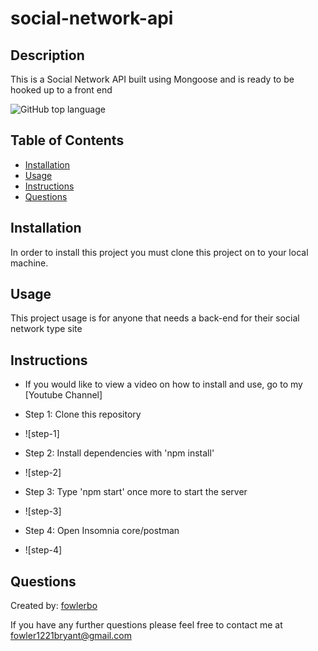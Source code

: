 # social-network-api

## Description

This is a Social Network API built using Mongoose and is ready to be hooked up to a front end

![GitHub top language](https://img.shields.io/github/languages/top/fowlerbo/social-network-api)

## Table of Contents

- [Installation](#installation)
- [Usage](#usage)
- [Instructions](#instructions)
- [Questions](#questions)

## Installation

In order to install this project you must clone this project on to your local machine.

## Usage

This project usage is for anyone that needs a back-end for their social network type site

## Instructions

- If you would like to view a video on how to install and use, go to my [Youtube Channel]

- Step 1: Clone this repository

* ![step-1]

- Step 2: Install dependencies with 'npm install'

* ![step-2]

- Step 3: Type 'npm start' once more to start the server

* ![step-3]

- Step 4: Open Insomnia core/postman

* ![step-4]

## Questions

Created by: [fowlerbo](https://github.com/ajcuddeback)

If you have any further questions please feel free to contact me at [fowler1221bryant@gmail.com](ajcuddeback@gmail.com)
